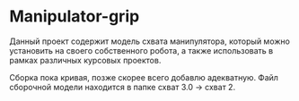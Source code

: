 # Manipulator-grip
Данный проект содержит модель схвата манипулятора, который можно установить на своего собственного робота, а также использовать в рамках различных курсовых проектов.

Сборка пока кривая, позже скорее всего добавлю адекватную. Файл сборочной модели находится в папке схват 3.0 -> схват 2. 

